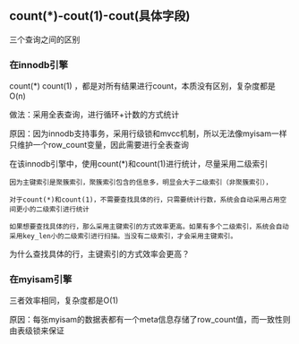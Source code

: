 ## count(*)-cout(1)-cout(具体字段)

三个查询之间的区别

### 在innodb引擎

count(*) count(1) ，都是对所有结果进行count，本质没有区别，复杂度都是O(n)

做法：采用全表查询，进行循环+计数的方式统计

原因：因为innodb支持事务，采用行级锁和mvcc机制，所以无法像myisam一样只维护一个row_count变量，因此需要进行全表查询

在该innodb引擎中，使用count(*)和count(1)进行统计，尽量采用二级索引

    因为主键索引是聚簇索引，聚簇索引包含的信息多，明显会大于二级索引（非聚簇索引），

    对于count(*)和count(1)，不需要查找具体的行，只需要统计行数，系统会自动采用占用空间更小的二级索引进行统计

    如果想要查找具体的行，那么采用主键索引的方式效率更高。如果有多个二级索引，系统会自动采用key_len小的二级索引进行扫描。当没有二级索引，才会采用主键索引。

为什么查找具体的行，主键索引的方式效率会更高？

### 在myisam引擎

三者效率相同，复杂度都是O(1)

原因：每张myisam的数据表都有一个meta信息存储了row_count值，而一致性则由表级锁来保证

    